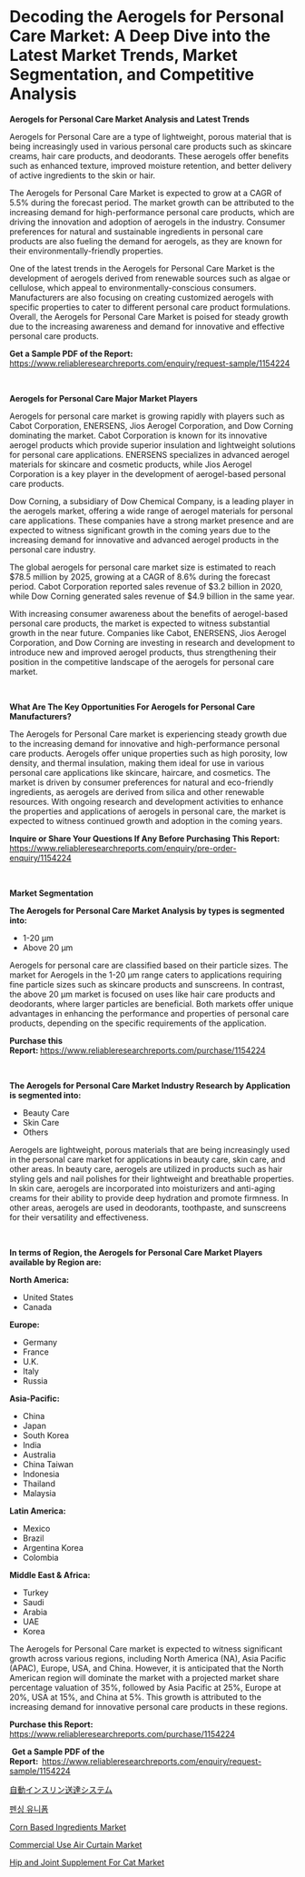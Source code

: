 <p><h1>Decoding the Aerogels for Personal Care Market: A Deep Dive into the Latest Market Trends, Market Segmentation, and Competitive Analysis</h1></p><p><strong>Aerogels for Personal Care Market Analysis and Latest Trends</strong></p>
<p><p>Aerogels for Personal Care are a type of lightweight, porous material that is being increasingly used in various personal care products such as skincare creams, hair care products, and deodorants. These aerogels offer benefits such as enhanced texture, improved moisture retention, and better delivery of active ingredients to the skin or hair.</p><p>The Aerogels for Personal Care Market is expected to grow at a CAGR of 5.5% during the forecast period. The market growth can be attributed to the increasing demand for high-performance personal care products, which are driving the innovation and adoption of aerogels in the industry. Consumer preferences for natural and sustainable ingredients in personal care products are also fueling the demand for aerogels, as they are known for their environmentally-friendly properties.</p><p>One of the latest trends in the Aerogels for Personal Care Market is the development of aerogels derived from renewable sources such as algae or cellulose, which appeal to environmentally-conscious consumers. Manufacturers are also focusing on creating customized aerogels with specific properties to cater to different personal care product formulations. Overall, the Aerogels for Personal Care Market is poised for steady growth due to the increasing awareness and demand for innovative and effective personal care products.</p></p>
<p><strong>Get a Sample PDF of the Report:&nbsp;</strong> <a href="https://www.reliableresearchreports.com/enquiry/request-sample/1154224">https://www.reliableresearchreports.com/enquiry/request-sample/1154224</a></p>
<p>&nbsp;</p>
<p><strong>Aerogels for Personal Care Major Market Players</strong></p>
<p><p>Aerogels for personal care market is growing rapidly with players such as Cabot Corporation, ENERSENS, Jios Aerogel Corporation, and Dow Corning dominating the market. Cabot Corporation is known for its innovative aerogel products which provide superior insulation and lightweight solutions for personal care applications. ENERSENS specializes in advanced aerogel materials for skincare and cosmetic products, while Jios Aerogel Corporation is a key player in the development of aerogel-based personal care products.</p><p>Dow Corning, a subsidiary of Dow Chemical Company, is a leading player in the aerogels market, offering a wide range of aerogel materials for personal care applications. These companies have a strong market presence and are expected to witness significant growth in the coming years due to the increasing demand for innovative and advanced aerogel products in the personal care industry.</p><p>The global aerogels for personal care market size is estimated to reach $78.5 million by 2025, growing at a CAGR of 8.6% during the forecast period. Cabot Corporation reported sales revenue of $3.2 billion in 2020, while Dow Corning generated sales revenue of $4.9 billion in the same year.</p><p>With increasing consumer awareness about the benefits of aerogel-based personal care products, the market is expected to witness substantial growth in the near future. Companies like Cabot, ENERSENS, Jios Aerogel Corporation, and Dow Corning are investing in research and development to introduce new and improved aerogel products, thus strengthening their position in the competitive landscape of the aerogels for personal care market.</p></p>
<p>&nbsp;</p>
<p><strong>What Are The Key Opportunities For Aerogels for Personal Care Manufacturers?</strong></p>
<p><p>The Aerogels for Personal Care market is experiencing steady growth due to the increasing demand for innovative and high-performance personal care products. Aerogels offer unique properties such as high porosity, low density, and thermal insulation, making them ideal for use in various personal care applications like skincare, haircare, and cosmetics. The market is driven by consumer preferences for natural and eco-friendly ingredients, as aerogels are derived from silica and other renewable resources. With ongoing research and development activities to enhance the properties and applications of aerogels in personal care, the market is expected to witness continued growth and adoption in the coming years.</p></p>
<p><strong>Inquire or Share Your Questions If Any Before Purchasing This Report:</strong> <a href="https://www.reliableresearchreports.com/enquiry/pre-order-enquiry/1154224">https://www.reliableresearchreports.com/enquiry/pre-order-enquiry/1154224</a></p>
<p>&nbsp;</p>
<p><strong>Market Segmentation</strong></p>
<p><strong>The Aerogels for Personal Care Market Analysis by types is segmented into:</strong></p>
<p><ul><li>1-20 μm</li><li>Above 20 μm</li></ul></p>
<p><p>Aerogels for personal care are classified based on their particle sizes. The market for Aerogels in the 1-20 μm range caters to applications requiring fine particle sizes such as skincare products and sunscreens. In contrast, the above 20 μm market is focused on uses like hair care products and deodorants, where larger particles are beneficial. Both markets offer unique advantages in enhancing the performance and properties of personal care products, depending on the specific requirements of the application.</p></p>
<p><strong>Purchase this Report:&nbsp;</strong><a href="https://www.reliableresearchreports.com/purchase/1154224">https://www.reliableresearchreports.com/purchase/1154224</a></p>
<p>&nbsp;</p>
<p><strong>The Aerogels for Personal Care Market Industry Research by Application is segmented into:</strong></p>
<p><ul><li>Beauty Care</li><li>Skin Care</li><li>Others</li></ul></p>
<p><p>Aerogels are lightweight, porous materials that are being increasingly used in the personal care market for applications in beauty care, skin care, and other areas. In beauty care, aerogels are utilized in products such as hair styling gels and nail polishes for their lightweight and breathable properties. In skin care, aerogels are incorporated into moisturizers and anti-aging creams for their ability to provide deep hydration and promote firmness. In other areas, aerogels are used in deodorants, toothpaste, and sunscreens for their versatility and effectiveness.</p></p>
<p>&nbsp;</p>
<p><strong>In terms of Region, the Aerogels for Personal Care Market Players available by Region are:</strong></p>
<p>
    <p> <strong> North America: </strong>
        <ul>
            <li>United States</li>
            <li>Canada</li>
        </ul>
        </p> 
    <p> <strong> Europe: </strong>
        <ul>
            <li>Germany</li>
            <li>France</li>
            <li>U.K.</li>
            <li>Italy</li>
            <li>Russia</li>
        </ul>
        </p> 
    <p> <strong> Asia-Pacific: </strong>
        <ul>
            <li>China</li>
            <li>Japan</li>
            <li>South Korea</li>
            <li>India</li>
            <li>Australia</li>
            <li>China Taiwan</li>
            <li>Indonesia</li>
            <li>Thailand</li>
            <li>Malaysia</li>
        </ul>
        </p> 
    <p> <strong> Latin America: </strong>
        <ul>
            <li>Mexico</li>
            <li>Brazil</li>
            <li>Argentina Korea</li>
            <li>Colombia</li>
        </ul>
        </p> 
    <p> <strong> Middle East & Africa: </strong>
        <ul>
            <li>Turkey</li>
            <li>Saudi</li>
            <li>Arabia</li>
            <li>UAE</li>
            <li>Korea</li>
        </ul>
    </p>
    </p>
<p><p>The Aerogels for Personal Care market is expected to witness significant growth across various regions, including North America (NA), Asia Pacific (APAC), Europe, USA, and China. However, it is anticipated that the North American region will dominate the market with a projected market share percentage valuation of 35%, followed by Asia Pacific at 25%, Europe at 20%, USA at 15%, and China at 5%. This growth is attributed to the increasing demand for innovative personal care products in these regions.</p></p>
<p><strong>Purchase this Report: </strong><a href="https://www.reliableresearchreports.com/purchase/1154224">https://www.reliableresearchreports.com/purchase/1154224</a></p>
<p>&nbsp;<strong>Get a Sample PDF of the Report:&nbsp;&nbsp;</strong><a href="https://www.reliableresearchreports.com/enquiry/request-sample/1154224">https://www.reliableresearchreports.com/enquiry/request-sample/1154224</a></p>
<p><strong></strong></p>
<p><p><a href="https://github.com/efcvopdgkdx128/Market-Research-Report-List-1/blob/main/82682247838.md">自動インスリン送達システム</a></p><p><a href="https://github.com/RichardLueilwitz787/Market-Research-Report-List-1/blob/main/59687757365.md">펜싱 유니폼</a></p><p><a href="https://issuu.com/reportprime-2/docs/corn-based-ingredients-market-size-2030.pptx">Corn Based Ingredients Market</a></p><p><a href="https://github.com/Sherrillcrooksxa8i18ucf2m/Market-Research-Report-List-1/blob/main/commercial-use-air-curtain-market.md">Commercial Use Air Curtain Market</a></p><p><a href="https://github.com/derrinmiltonellis35gcl/Market-Research-Report-List-2/blob/main/hip-and-joint-supplement-for-cat-market.md">Hip and Joint Supplement For Cat Market</a></p></p>